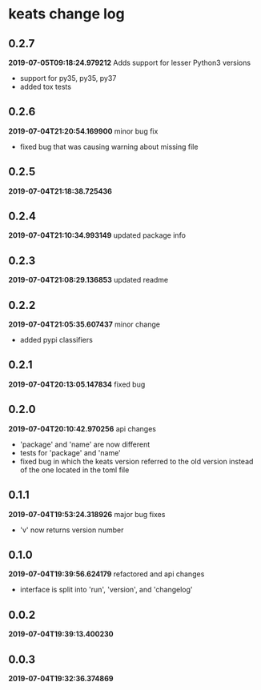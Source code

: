 # keats change log
## 0.2.7

**2019-07-05T09:18:24.979212**
Adds support for lesser Python3 versions

 - support for py35, py35, py37
 - added tox tests


## 0.2.6

**2019-07-04T21:20:54.169900**
minor bug fix

 - fixed bug that was causing warning about missing file


## 0.2.5

**2019-07-04T21:18:38.725436**





## 0.2.4

**2019-07-04T21:10:34.993149**
updated package info




## 0.2.3

**2019-07-04T21:08:29.136853**
updated readme




## 0.2.2

**2019-07-04T21:05:35.607437**
minor change

 - added pypi classifiers


## 0.2.1

**2019-07-04T20:13:05.147834**
fixed bug




## 0.2.0

**2019-07-04T20:10:42.970256**
api changes

 - 'package' and 'name' are now different
 - tests for 'package' and 'name'
 - fixed bug in which the keats version referred to the old version instead of the one located in the toml file


## 0.1.1

**2019-07-04T19:53:24.318926**
major bug fixes

 - 'v' now returns version number


## 0.1.0

**2019-07-04T19:39:56.624179**
refactored and api changes

 - interface is split into 'run', 'version', and 'changelog'


## 0.0.2

**2019-07-04T19:39:13.400230**





## 0.0.3

**2019-07-04T19:32:36.374869**



